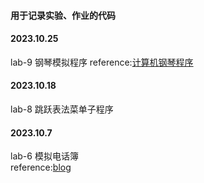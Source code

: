 #### 用于记录实验、作业的代码



#### 2023.10.25
lab-9 钢琴模拟程序
reference:[计算机钢琴程序](https://blog.csdn.net/u013507368/article/details/41730401/?ops_request_misc=&request_id=&biz_id=102&utm_term=%E8%AE%A1%E7%AE%97%E6%9C%BA%E9%92%A2%E7%90%B4%E7%A8%8B%E5%BA%8F+%E6%B1%87%E7%BC%96&utm_medium=distribute.pc_search_result.none-task-blog-2~all~sobaiduweb~default-1-41730401.142^v96^pc_search_result_base3)

#### 2023.10.18
lab-8 跳跃表法菜单子程序


#### 2023.10.7
lab-6 模拟电话簿     
reference:[blog](https://www.cnblogs.com/czy-blogs/p/16935469.html)